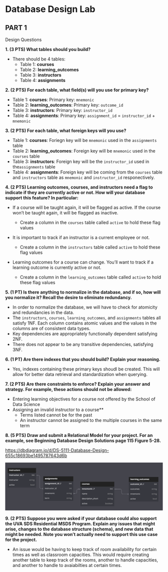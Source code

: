 # Database Design Lab

## PART 1

Design Questions

**1. (3 PTS) What tables should you build?**
- There should be 4 tables:
  - Table 1: **courses**
  - Table 2: **learning_outcomes**
  - Table 3: **instructors**
  - Table 4: **assignments**

**2. (2 PTS) For each table, what field(s) will you use for primary key?**
  - Table 1: **courses**: Primary key: `mnemonic`
  - Table 2: **learning_outcomes**: Primary key: `outcome_id`
  - Table 3: **instructors**: Primary key: `instructor_id`
  - Table 4: **assignments**: Primary key: `assignment_id` = `instructor_id` + `mnemonic`
  
**3. (2 PTS) For each table, what foreign keys will you use?**
  - Table 1: **courses**: Foriegn key will be `mnemonic` used in the `assignments` table
  - Table 2: **learning_outcomes**: Foreign key will be `mnemonic` used in the `courses` table
  - Table 3: **instructors**: Foreign key will be the `instructor_id` used in the`assignments` table
  - Table 4: **assignments**: Foreign key will be coming from the `courses` table and `instructors` table as `mnemonic` and `instructor_id` responectively.

**4. (2 PTS) Learning outcomes, courses, and instructors need a flag to indicate if they are currently active or not. How will your database support this feature? In particular:**

- If a course will be taught again, it will be flagged as active. If the course won’t be taught again, it will be flagged as inactive.
	- Create a column in the `courses` table called `active` to hold these flag values
- It is important to track if an instructor is a current employee or not.
  - Create a column in the `instructors` table called `active` to hold these flag values

- Learning outcomes for a course can change. You’ll want to track if a learning outcome is currently active or not.
  - Create a column in the `learning_outcomes` table called `active` to hold these flag values
  
**5. (1 PT) Is there anything to normalize in the database, and if so, how will you normalize it? Recall the desire to eliminate redundancy.**
- In order to normalize the database, we will have to check for atomicity and redundancies in the data.
- The `instructors`, `courses`, `learning_outcomes`, and `assignments` tables all satisfy 1NF. Each column contains atomic values and the values in the columns are of consistent data types.
- Key dependencies are appropriately functionally dependent satisfying 2NF.
- There does not appear to be any transitive dependencies, satisfying 3NF.

**6. (1 PT) Are there indexes that you should build? Explain your reasoning.**
- Yes, indexes containing these primary keys shoudl be created. This will allow for better data retrieval and standardization when querying.

**7. (2 PTS) Are there constraints to enforce? Explain your answer and strategy. For example, these actions should not be allowed:**
- Entering learning objectives for a course not offered by the School of Data Science
- Assigning an invalid instructor to a course**
	- Terms listed cannot be for the past
	- An instructor cannot be assigned to the multiple courses in the same term


**8. (5 PTS) Draw and submit a Relational Model for your project. For an example, see Beginning Database Design Solutions page 115 Figure 5-28.**

https://dbdiagram.io/d/DS-5111-Database-Design-655c18693be1495787643d6b


![Database Design](./databaseDesign.png)



**9. (2 PTS) Suppose you were asked if your database could also support the UVA SDS Residential MSDS Program. Explain any issues that might arise, changes to the database structure (schema), and new data that might be needed. Note you won’t actually need to support this use case for the project.**
- An issue would be having to keep track of room availability for certain times as well as classroom capacities. This would require creating another table to keep track of the rooms, another to handle capacities, and another to handle to avaiabilties at certain times.
